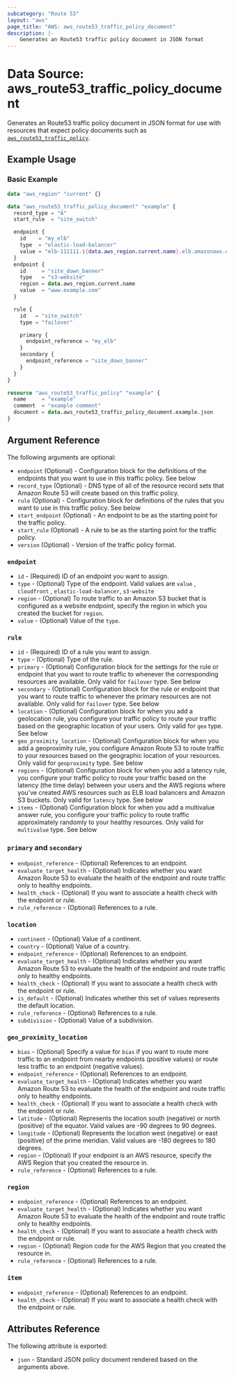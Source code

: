 ```yaml
---
subcategory: "Route 53"
layout: "aws"
page_title: "AWS: aws_route53_traffic_policy_document"
description: |-
    Generates an Route53 traffic policy document in JSON format
---
```


# Data Source: aws_route53_traffic_policy_document

Generates an Route53 traffic policy document in JSON format for use with resources that expect policy documents such as [`aws_route53_traffic_policy`](/docs/providers/aws/r/route53_traffic_policy.html).

## Example Usage

### Basic Example

```terraform
data "aws_region" "current" {}

data "aws_route53_traffic_policy_document" "example" {
  record_type = "A"
  start_rule  = "site_switch"

  endpoint {
    id    = "my_elb"
    type  = "elastic-load-balancer"
    value = "elb-111111.${data.aws_region.current.name}.elb.amazonaws.com"
  }
  endpoint {
    id     = "site_down_banner"
    type   = "s3-website"
    region = data.aws_region.current.name
    value  = "www.example.com"
  }

  rule {
    id   = "site_switch"
    type = "failover"

    primary {
      endpoint_reference = "my_elb"
    }
    secondary {
      endpoint_reference = "site_down_banner"
    }
  }
}

resource "aws_route53_traffic_policy" "example" {
  name     = "example"
  comment  = "example comment"
  document = data.aws_route53_traffic_policy_document.example.json
}
```

## Argument Reference

The following arguments are optional:

* `endpoint` (Optional) - Configuration block for the definitions of the endpoints that you want to use in this traffic policy. See below
* `record_type` (Optional) - DNS type of all of the resource record sets that Amazon Route 53 will create based on this traffic policy.
* `rule` (Optional) - Configuration block for definitions of the rules that you want to use in this traffic policy. See below
* `start_endpoint` (Optional) - An endpoint to be as the starting point for the traffic policy.
* `start_rule` (Optional) - A rule to be as the starting point for the traffic policy.
* `version` (Optional) - Version of the traffic policy format.

### `endpoint`

* `id` - (Required) ID of an endpoint you want to assign.
* `type` - (Optional) Type of the endpoint. Valid values are `value` , `cloudfront` , `elastic-load-balancer`, `s3-website`
* `region` - (Optional) To route traffic to an Amazon S3 bucket that is configured as a website endpoint, specify the region in which you created the bucket for `region`.
* `value` - (Optional) Value of the `type`.

### `rule`

* `id` - (Required) ID of a rule you want to assign.
* `type` - (Optional) Type of the rule.
* `primary` - (Optional) Configuration block for the settings for the rule or endpoint that you want to route traffic to whenever the corresponding resources are available. Only valid for `failover` type. See below
* `secondary` - (Optional) Configuration block for the rule or endpoint that you want to route traffic to whenever the primary resources are not available. Only valid for `failover` type. See below
* `location` - (Optional) Configuration block for when you add a geolocation rule, you configure your traffic policy to route your traffic based on the geographic location of your users.  Only valid for `geo` type. See below
* `geo_proximity_location` - (Optional) Configuration block for when you add a geoproximity rule, you configure Amazon Route 53 to route traffic to your resources based on the geographic location of your resources. Only valid for `geoproximity` type. See below
* `regions` - (Optional) Configuration block for when you add a latency rule, you configure your traffic policy to route your traffic based on the latency (the time delay) between your users and the AWS regions where you've created AWS resources such as ELB load balancers and Amazon S3 buckets. Only valid for `latency` type. See below
* `items` - (Optional) Configuration block for when you add a multivalue answer rule, you configure your traffic policy to route traffic approximately randomly to your healthy resources.  Only valid for `multivalue` type. See below

### `primary` and `secondary`

* `endpoint_reference` - (Optional) References to an endpoint.
* `evaluate_target_health` - (Optional) Indicates whether you want Amazon Route 53 to evaluate the health of the endpoint and route traffic only to healthy endpoints.
* `health_check` - (Optional) If you want to associate a health check with the endpoint or rule.
* `rule_reference` - (Optional) References to a rule.

### `location`

* `continent` - (Optional) Value of a continent.
* `country` - (Optional) Value of a country.
* `endpoint_reference` - (Optional) References to an endpoint.
* `evaluate_target_health` - (Optional) Indicates whether you want Amazon Route 53 to evaluate the health of the endpoint and route traffic only to healthy endpoints.
* `health_check` - (Optional) If you want to associate a health check with the endpoint or rule.
* `is_default` - (Optional) Indicates whether this set of values represents the default location.
* `rule_reference` - (Optional) References to a rule.
* `subdivision` - (Optional) Value of a subdivision.

### `geo_proximity_location`

* `bias` - (Optional) Specify a value for `bias` if you want to route more traffic to an endpoint from nearby endpoints (positive values) or route less traffic to an endpoint (negative values).
* `endpoint_reference` - (Optional) References to an endpoint.
* `evaluate_target_health` - (Optional) Indicates whether you want Amazon Route 53 to evaluate the health of the endpoint and route traffic only to healthy endpoints.
* `health_check` - (Optional) If you want to associate a health check with the endpoint or rule.
* `latitude` - (Optional) Represents the location south (negative) or north (positive) of the equator. Valid values are -90 degrees to 90 degrees.
* `longitude` - (Optional) Represents the location west (negative) or east (positive) of the prime meridian. Valid values are -180 degrees to 180 degrees.
* `region` - (Optional) If your endpoint is an AWS resource, specify the AWS Region that you created the resource in.
* `rule_reference` - (Optional) References to a rule.

### `region`

* `endpoint_reference` - (Optional) References to an endpoint.
* `evaluate_target_health` - (Optional) Indicates whether you want Amazon Route 53 to evaluate the health of the endpoint and route traffic only to healthy endpoints.
* `health_check` - (Optional) If you want to associate a health check with the endpoint or rule.
* `region` - (Optional) Region code for the AWS Region that you created the resource in.
* `rule_reference` - (Optional) References to a rule.

### `item`

* `endpoint_reference` - (Optional) References to an endpoint.
* `health_check` - (Optional) If you want to associate a health check with the endpoint or rule.

## Attributes Reference

The following attribute is exported:

* `json` - Standard JSON policy document rendered based on the arguments above.
